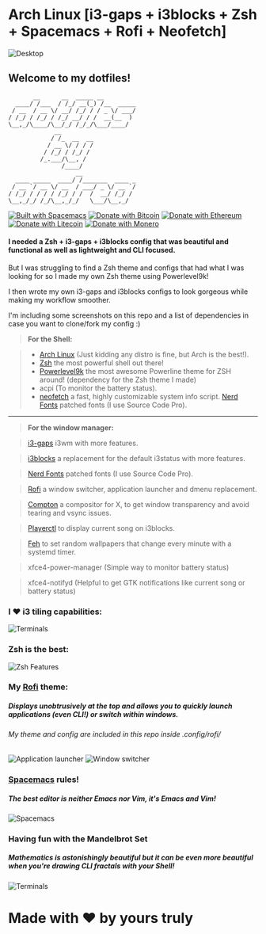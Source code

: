 # Arch Linux [i3-gaps + i3blocks + Zsh + Spacemacs + Rofi + Neofetch]

![Desktop](https://github.com/da-edra/dotfiles/blob/master/.screenshots/desktop.png)

## Welcome to my dotfiles!

```
       __      __  _____ __         
  ____/ /___  / /_/ __(_) /__  _____
 / __  / __ \/ __/ /_/ / / _ \/ ___/
/ /_/ / /_/ / /_/ __/ / /  __(__  ) 
\__,_/\____/\__/_/ /_/_/\___/____/  
             __                     
            / /_  __  __            
           / __ \/ / / /            
          / /_/ / /_/ /             
         /_.___/\__, /              
               /____/               
                   __               
  ____ _____  ____/ /_______  ____ _
 / __ `/ __ \/ __  / ___/ _ \/ __ `/
/ /_/ / / / / /_/ / /  /  __/ /_/ / 
\__,_/_/ /_/\__,_/_/   \___/\__,_/  
```

[![Built with Spacemacs](https://cdn.rawgit.com/syl20bnr/spacemacs/442d025779da2f62fc86c2082703697714db6514/assets/spacemacs-badge.svg)](http://spacemacs.org) 
[![Donate with Bitcoin](https://en.cryptobadges.io/badge/micro/1MP7teHXCtZWYyAfD2q9ADAqLVUmACVjWU)](https://en.cryptobadges.io/donate/1MP7teHXCtZWYyAfD2q9ADAqLVUmACVjWU) [![Donate with Ethereum](https://en.cryptobadges.io/badge/micro/0xe54f3f6937b6f2a89863e51c7da88fee5e491b7d)](https://en.cryptobadges.io/donate/0xe54f3f6937b6f2a89863e51c7da88fee5e491b7d) [![Donate with Litecoin](https://en.cryptobadges.io/badge/micro/LX99xASdE2QLDg3jD6nmSf8sL3TyrxWjPF)](https://en.cryptobadges.io/donate/LX99xASdE2QLDg3jD6nmSf8sL3TyrxWjPF) [![Donate with Monero](https://en.cryptobadges.io/badge/micro/4929kMcgTmcfGgNQg4b6ExV7ywpd8wdmPP3byuJEALMvAX8mushD39jPhFELVkayX5Ai5jUqVCN2eJi7soAtCK6iVpibYK8)](https://en.cryptobadges.io/donate/4929kMcgTmcfGgNQg4b6ExV7ywpd8wdmPP3byuJEALMvAX8mushD39jPhFELVkayX5Ai5jUqVCN2eJi7soAtCK6iVpibYK8)

#### I needed a Zsh + i3-gaps + i3blocks config that was beautiful and functional as well as lightweight and CLI focused. 
But I was struggling to find a Zsh theme and configs that had what I was looking for so I made my own Zsh theme using Powerlevel9k!

I then wrote my own i3-gaps and i3blocks configs to look gorgeous while making my workflow smoother.

I'm including some screenshots on this repo and a list of dependencies in case you want to clone/fork my config :)

> **For the Shell:**

> - [Arch Linux](https://www.archlinux.org/) (Just kidding any distro is fine, but Arch is the best!).
> - [Zsh](https://github.com/zsh-users/zsh) the most powerful shell out there!
> - [Powerlevel9k](https://github.com/bhilburn/powerlevel9k) the most awesome Powerline theme for ZSH around! (dependency for the Zsh theme I made)
> - acpi (To monitor the battery status).
> - [neofetch](https://github.com/dylanaraps/neofetch) a fast, highly customizable system info script.
> [Nerd Fonts](https://github.com/ryanoasis/nerd-fonts) patched fonts (I use Source Code Pro).

---

> **For the window manager:**

> [i3-gaps](https://github.com/Airblader/i3) i3wm with more features.

> [i3blocks](https://github.com/vivien/i3blocks) a replacement for the default i3status with more features.

> [Nerd Fonts](https://github.com/ryanoasis/nerd-fonts) patched fonts (I use Source Code Pro).

> [Rofi](https://github.com/DaveDavenport/rofi) a window switcher, application launcher and dmenu replacement.

> [Compton](https://github.com/chjj/compton) a compositor for X, to get window transparency and avoid tearing and vsync issues.

> [Playerctl](https://github.com/acrisci/playerctl) to display current song on i3blocks.

> [Feh](https://github.com/derf/feh) to set random wallpapers that change every minute with a systemd timer.

> xfce4-power-manager (Simple way to monitor battery status)

> xfce4-notifyd (Helpful to get GTK notifications like current song or battery status)

### I ❤ i3 tiling capabilities:
![Terminals](https://github.com/da-edra/dotfiles/blob/master/.screenshots/terminals.png)

### Zsh is the best:
![Zsh Features](https://github.com/da-edra/dotfiles/blob/master/.screenshots/zsh-features.png)

### My [Rofi](https://github.com/DaveDavenport/rofi) theme:
##### Displays unobtrusively at the top and allows you to quickly launch applications (even CLI!) or switch within windows.
###### My theme and config are included in this repo inside .config/rofi/
![Application launcher](https://github.com/da-edra/dotfiles/blob/master/.screenshots/rofi-drun.png)
![Window switcher](https://github.com/da-edra/dotfiles/blob/master/.screenshots/rofi-window.png)

### [Spacemacs](https://github.com/syl20bnr/spacemacs) rules! 
##### The best editor is neither Emacs nor Vim, it's Emacs *and* Vim!
![Spacemacs](https://github.com/da-edra/dotfiles/blob/master/.screenshots/spacemacs.png)

### Having fun with the Mandelbrot Set
##### Mathematics is astonishingly beautiful but it can be even more beautiful when you're drawing CLI fractals with your Shell!
![Terminals](https://githuBib.com/da-edra/dotfiles/blob/master/.screenshots/mandelbrot.png)

# Made with ❤ by yours truly

